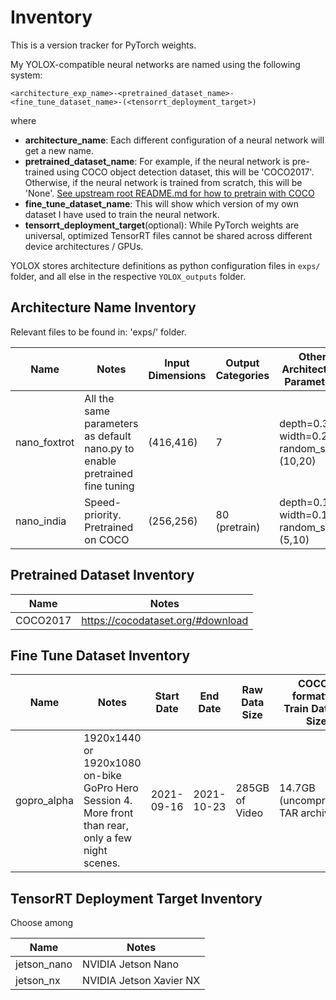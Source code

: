 # Inventory

This is a version tracker for PyTorch weights.

My YOLOX-compatible neural networks are named using the following system:
```
<architecture_exp_name>-<pretrained_dataset_name>-<fine_tune_dataset_name>-(<tensorrt_deployment_target>)
```

where

+ **architecture_name**: Each different configuration of a neural network will get a new name.
+ **pretrained_dataset_name**: For example, if the neural network is pre-trained using COCO object detection dataset, this will be 'COCO2017'. Otherwise, if the neural network is trained from scratch, this will be 'None'. [See upstream root README.md for how to pretrain with COCO](https://github.com/codename-gimondi/gi-YOLOX#readme)
+ **fine_tune_dataset_name**: This will show which version of my own dataset I have used to train the neural network.
+ **tensorrt_deployment_target**(optional): While PyTorch weights are universal, optimized TensorRT files cannot be shared across different device architectures / GPUs.

YOLOX stores architecture definitions as python configuration files in `exps/` folder, and all else in the respective `YOLOX_outputs` folder.

## Architecture Name Inventory

Relevant files to be found in: 'exps/' folder.

Name | Notes | Input Dimensions | Output Categories | Other Architecture Parameters
--- | --- | --- | --- | ---
nano_foxtrot | All the same parameters as default nano.py to enable pretrained fine tuning | (416,416) | 7 | depth=0.33, width=0.25, random_size=(10,20)
nano_india | Speed-priority. Pretrained on COCO | (256,256) | 80 (pretrain) | depth=0.165, width=0.125, random_size=(5,10)

## Pretrained Dataset Inventory

Name | Notes
--- | ---
COCO2017 | https://cocodataset.org/#download

## Fine Tune Dataset Inventory

Name | Notes | Start Date | End Date | Raw Data Size | COCO-formatted Train Dataset Size
--- | --- | --- | --- | --- | ---
gopro_alpha | 1920x1440 or 1920x1080 on-bike GoPro Hero Session 4. More front than rear, only a few night scenes. | 2021-09-16 | 2021-10-23 | 285GB of Video | 14.7GB (uncompressed TAR archive)

## TensorRT Deployment Target Inventory

Choose among

Name | Notes
--- | ---
jetson_nano | NVIDIA Jetson Nano
jetson_nx | NVIDIA Jetson Xavier NX


